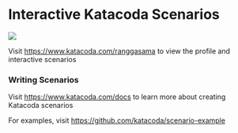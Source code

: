 # Interactive Katacoda Scenarios

[![](http://shields.katacoda.com/katacoda/ranggasama/count.svg)](https://www.katacoda.com/ranggasama "Get your profile on Katacoda.com")

Visit https://www.katacoda.com/ranggasama to view the profile and interactive scenarios

### Writing Scenarios
Visit https://www.katacoda.com/docs to learn more about creating Katacoda scenarios

For examples, visit https://github.com/katacoda/scenario-example
